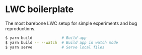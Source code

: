 # LWC boilerplate

The most barebone LWC setup for simple experiments and bug reproductions.

```sh
$ yarn build             # Build app
$ yarn build -- --watch  # Build app in watch mode
$ yarn serve             # Serve local files 
```
